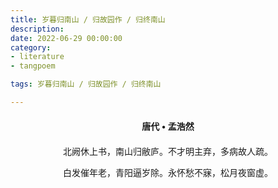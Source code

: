 ```yaml
---
title: 岁暮归南山 / 归故园作 / 归终南山
description:
date: 2022-06-29 00:00:00
category:
- literature
- tangpoem

tags: 岁暮归南山 / 归故园作 / 归终南山

---
```


<div id="poem-author">
唐代 • 孟浩然
</div>
<div id="poem-body">
<p class="poem-paragraph">北阙休上书，南山归敝庐。不才明主弃，多病故人疏。</p>
<p class="poem-paragraph">白发催年老，青阳逼岁除。永怀愁不寐，松月夜窗虚。</p>

</div>

<style>

#poem-author {
    width: 100%;
    text-align: center;
    margin: 20px 0;
    font-weight: bold;
}
#poem-body {
    width: 100%;
    text-align: center;
}
.poem-paragraph {
    font-family: "仿宋"
}

</style>
